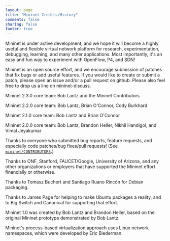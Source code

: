 ```yaml
---
layout: page
title: "Mininet Credits/History"
comments: false
sharing: false
footer: true
---
```


Mininet is under active development, and we hope it will become a
highly useful and flexible virtual network platform for research,
experimentation, debugging, learning, and many other
applications. Most importantly, it's an easy and fun way to experiment
with OpenFlow, P4, and SDN!

Mininet is an open source effort, and we encourage submission of
patches that fix bugs or add useful features. If you would like to
create or submit a patch, please open an issue and/or a pull request
on github. Please also feel free to drop us a line on mininet-discuss.

Mininet 2.3.0 core team: Bob Lantz and the Mininet Contributors

Mininet 2.2.0 core team: Bob Lantz, Brian O'Connor, Cody Burkhard

Mininet 2.1.0 core team: Bob Lantz and Brian O'Connor

Mininet 2.0.0 core team: Bob Lantz, Brandon Heller, Nikhil Handigol,
and Vimal Jeyakumar

Thanks to everyone who submitted bug reports, feature requests, and
especially code patches/bug fixes/pull requests! (See
[`mininet/CONTRIBUTORS`](https://github.com/mininet/mininet/blob/master/CONTRIBUTORS).)

Thanks to ONF, Stanford, FAUCET/Google, University of Arizona, and any
other organizations or employers that have supported the Mininet
effort financially or otherwise.

Thanks to Tomasz Buchert and Santiago Ruano Rincón for Debian packaging.

Thanks to James Page for helping to make Ubuntu packages a reality,
and to Big Switch and Canonical for supporting that effort.

Mininet 1.0 was created by Bob Lantz and Brandon Heller, based on
the original Mininet prototype demonstrated by Bob Lantz.

Mininet's process-based virtualization approach uses Linux network
namespaces, which were developed by Eric Biederman.
